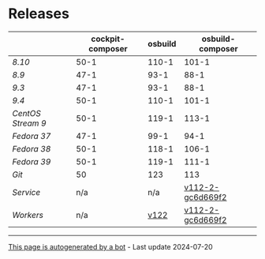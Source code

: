# Releases
|       | cockpit-composer    | osbuild    | osbuild-composer    |
|-------|---------------------|------------|---------------------|
*8.10* | 50-1 | 110-1 | 101-1
*8.9* | 47-1 | 93-1 | 88-1
*9.3* | 47-1 | 93-1 | 88-1
*9.4* | 50-1 | 110-1 | 101-1
*CentOS Stream 9* | 50-1 | 119-1 | 113-1
*Fedora 37* | 47-1 | 99-1 | 94-1
*Fedora 38* | 50-1 | 118-1 | 106-1
*Fedora 39* | 50-1 | 119-1 | 111-1
*Git* | 50 | 123 | 113
*Service* | n/a | n/a | [v112-2-gc6d669f2](https://github.com/osbuild/osbuild-composer/compare/v112-2-gc6d669f2...main)
*Workers* | n/a | [v122](https://github.com/osbuild/osbuild/compare/v122...main) | [v112-2-gc6d669f2](https://github.com/osbuild/osbuild-composer/compare/v112-2-gc6d669f2...main)

---

[This page is autogenerated by a bot](https://gitlab.cee.redhat.com/osbuild/guides-bot/-/blob/main/release_overview.py) - Last update 2024-07-20